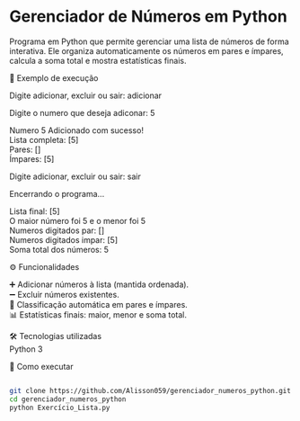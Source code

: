 # Gerenciador de Números em Python



Programa em Python que permite gerenciar uma lista de números de forma interativa.
Ele organiza automaticamente os números em pares e ímpares, calcula a soma total e mostra estatísticas finais.

📸 Exemplo de execução

Digite adicionar, excluir ou sair: adicionar

Digite o numero que deseja adiconar: 5

Numero 5 Adicionado com sucesso!  
Lista completa: [5]  
Pares: []  
Ímpares: [5]

Digite adicionar, excluir ou sair: sair

Encerrando o programa...

Lista final: [5]  
O maior número foi 5 e o menor foi 5  
Numeros digitados par: []  
Numeros digitados impar: [5]  
Soma total dos números: 5

⚙️ Funcionalidades

➕ Adicionar números à lista (mantida ordenada).  
➖ Excluir números existentes.  
🔢 Classificação automática em pares e ímpares.  
📊 Estatísticas finais: maior, menor e soma total.

🛠️ Tecnologias utilizadas  
Python 3

🚀 Como executar

```bash

git clone https://github.com/Alisson059/gerenciador_numeros_python.git
cd gerenciador_numeros_python
python Exercício_Lista.py